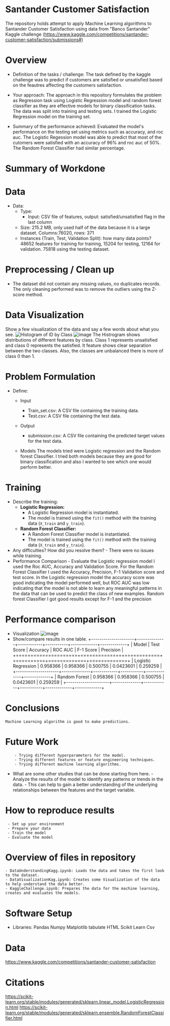 # Santander Customer Satisfaction
The repository holds attempt to apply Machine Learning algorithms to Santander Customer Satisfaction using data from "Banco Santander" Kaggle challenge (https://www.kaggle.com/competitions/santander-customer-satisfaction/submissions#)

# Overview
- Definition of the tasks / challenge: The task defined by the kaggle challenge was to predict if customers are satisfied or unsatisfied based on the feautres affecting the customers satisfaction.
   
- Your approach: The approach in this repository formulates the problem as Regression task using Logistic Regression model and random forest classifier as they are effective models for binary classification tasks. The data was split into training and testing sets. I trained the Logistic Regression model on the training set.
  
- Summary of the performance achieved: Evaluated the model's performance on the testing set using metrics such as accuracy, and roc auc. The Logistic Regession model was able to predict that most of the cutomers were satisfied with an accuracy of 96% and roc auc of 50%. The Random Forest Classifier had similar percentage.  

# Summary of Workdone

# Data
- Data:
    - Type: 
         - Input: CSV file of features, output: satisfied/unsatisfied flag in the last column
    - Size: 215.2 MB, only used half of the data because it is a large dataset. Columns:76020, rows: 371
    - Instances (Train, Test, Validation Split): how many data points? 48652 features for training  for training, 15204 for testing, 12164 for validation. 75818 using the testing 
    dataset. 
#  Preprocessing / Clean up
  - The dataset did not contain any missing values, no duplicates records. The only cleaning performed was to remove the outliers using the Z-score method. 
#  Data Visualization
Show a few visualization of the data and say a few words about what you see.
![Histogram of ID by Class](https://github.com/Pelezo/projectTemplate/assets/143844196/d0933c7d-0908-4221-a3c3-b650d411b349)
![image](https://github.com/Pelezo/projectTemplate/assets/143844196/15a5ec75-972e-44a6-ac76-265ae263f7a2)
The Histrogram shows distributions of different features by class. Class 1 represents unsatisfied and class 0 represents the satisfied. It feature shows clear separation between the two classes. Also, the classes are unbalanced there is more of class 0 than 1. 

# Problem Formulation
  - Define:
     - Input
        - Train_set.csv: A CSV file containing the training data.
        - Test.csv: A CSV file containing the test data.
     - Output
        - submission.csv: A CSV file containing the predicted target values for 
        the test data.

     - Models
       The models tried were Logistic regression and the Random forest Classifier. I tried 
       both models because they are good for binary classification and also I 
       wanted to see which one would perform better.

# Training
  - Describe the training:
    - **Logistic Regression:**
        - A Logistic Regression model is instantiated.
        - The model is trained using the `fit()` method with the training data (`X_train` and `y_train`).
    - **Random Forest Classifier:**
        - A Random Forest Classifier model is instantiated.
        - The model is trained using the `fit()` method with the training data (`X_train` and `y_train`).
  - Any difficulties? How did you resolve them?
        - There were no issues while training. 
  - Performance Comparison
        - Evaluate the Logistic regression model I used the Roc AUC, Accuracy and Validation Score. For the Random Forest Classifier I used the Accuracy, Precision, F-1 Validation 
        score and test score. In the Logistic regression model the accuracy score was good indicating the model performed well, but ROC AUC was low indicating that the model is not 
        able to learn any meaningful patterns in the data that can be used to predict the class of new examples. Random forest Classifier I got good results except for F-1 and the 
        precision 
# Performance comparison
  - Visualization
   ![image](https://github.com/Pelezo/projectTemplate/assets/143844196/aba6d723-2b0a-4c36-9a73-769eae07f5b1)
  - Show/compare results in one table.
+---------------------+--------------+------------+-----------+-------------+-------------+
| Model               |   Test Score |   Accuracy |   ROC AUC |   F-1 Score |   Precision |
+=====================+==============+============+===========+=============+=============+
| Logistic Regression |     0.958366 |   0.958366 |  0.500755 |   0.0423601 |    0.259259 |
+---------------------+--------------+------------+-----------+-------------+-------------+
| Random Forest       |     0.958366 |   0.958366 |  0.500755 |   0.0423601 |    0.259259 |
+---------------------+--------------+------------+-----------+-------------+-------------+

 # Conclusions
    Machine Learning algorithm is good to make predictions. 
 # Future Work
        - Trying different hyperparameters for the model.
        - Trying different features or feature engineering techniques.
        - Trying different machine learning algorithms.
  - What are some other studies that can be done starting from here.
        - Analyze the results of the model to identify any patterns or trends in 
        the data.
        - This can help to gain a better understanding of the underlying relationships between the features and the target variable.
 # How to reproduce results
     - Set up your environment
     - Prepare your data
     - Train the model
     - Evaluate the model
 # Overview of files in repository
    - DataUnderstandingKagg.ipynb: Loads the data and takes the first look to the dataset. 
    - DataVisualizationKag.ipynb: Creates some Visualization of the data to help understand the data better.
    - KaggleChallenge.ipynb: Prepares the data for the machine learning, creates and evaluates the models. 
 # Software Setup
   - Libraries:
     Pandas 
     Numpy
     Matplotlib
     tabulate
     HTML
     Scikit Learn
     Csv
 # Data
   https://www.kaggle.com/competitions/santander-customer-satisfaction
  
 # Citations
  https://scikit-learn.org/stable/modules/generated/sklearn.linear_model.LogisticRegression.html
  https://scikit-learn.org/stable/modules/generated/sklearn.ensemble.RandomForestClassifier.html
 
  
    


